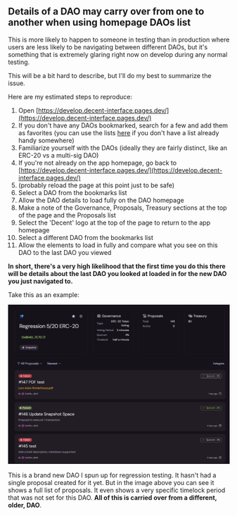 ## Details of a DAO may carry over from one to another when using homepage DAOs list
This is more likely to happen to someone in testing than in production where users are less likely to be navigating between different DAOs, but it's something that is extremely glaring right now on develop during any normal testing.

This will be a bit hard to describe, but I'll do my best to summarize the issue.

Here are my estimated steps to reproduce:
1.  Open [https://develop.decent-interface.pages.dev/](https://develop.decent-interface.pages.dev/)
2.  If you don't have any DAOs bookmarked, search for a few and add them as favorites (you can use the lists [here](https://www.notion.so/hulking-cosmos-3e8/QA-Test-DAOs-19f2ee9c5bc280048c5ee4d2c9d1dbe5?pvs=25) if you don't have a list already handy somewhere)
3.  Familiarize yourself with the DAOs (ideally they are fairly distinct, like an ERC-20 vs a multi-sig DAO)
4.  If you're not already on the app homepage, go back to [https://develop.decent-interface.pages.dev/](https://develop.decent-interface.pages.dev/)
5.  (probably reload the page at this point just to be safe)
6.  Select a DAO from the bookmarks list
7.  Allow the DAO details to load fully on the DAO homepage
8.  Make a note of the Governance, Proposals, Treasury sections at the top of the page and the Proposals list
9.  Select the 'Decent' logo at the top of the page to return to the app homepage
10.  Select a different DAO from the bookmarks list
11.  Allow the elements to load in fully and compare what you see on this DAO to the last DAO you viewed
    
**In short, there's a very high likelihood that the first time you do this there will be details about the last DAO you looked at loaded in for the new DAO you just navigated to.**

Take this as an example:

![](assets/images/bug-example-1.png "bug-example-1.png")

This is a brand new DAO I spun up for regression testing. It hasn't had a single proposal created for it yet. But in the image above you can see it shows a full list of proposals. It even shows a very specific timelock period that was not set for this DAO. **All of this is carried over from a different, older, DAO**.
